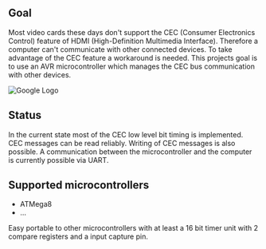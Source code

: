 ## Goal ##
Most video cards these days don't support the CEC (Consumer Electronics Control) feature of HDMI (High-Definition Multimedia Interface). Therefore a computer can't communicate with other connected devices. To take advantage of the CEC feature a workaround is needed. This projects goal is to use an AVR microcontroller which manages the CEC bus communication with other devices.

![Google Logo](http://s14.directupload.net/images/131009/pm4jfyx4.png)

## Status ##
In the current state most of the CEC low level bit timing is implemented. CEC messages can be read reliably. Writing of CEC messages is also possible. A communication between the microcontroller and the computer is currently possible via UART.

## Supported microcontrollers ##
* ATMega8
* ...

Easy portable to other microcontrollers with at least a 16 bit timer unit with 2 compare registers and a input capture pin.
